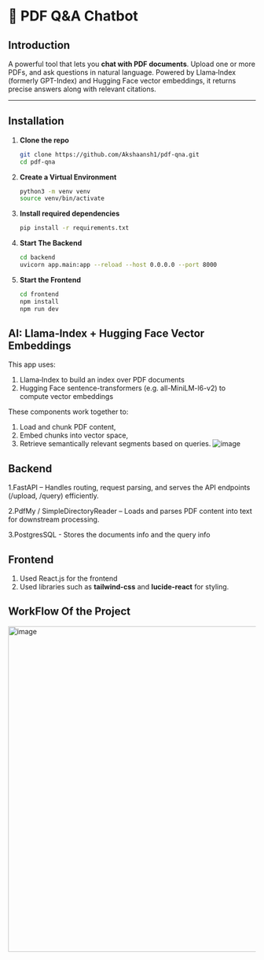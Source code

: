 # 🧠 PDF Q&A Chatbot

## Introduction
A powerful tool that lets you **chat with PDF documents**. Upload one or more PDFs, and ask questions in natural language. Powered by Llama‑Index (formerly GPT-Index) and Hugging Face vector embeddings, it returns precise answers along with relevant citations.

---

## Installation

1. **Clone the repo**
   ```bash
   git clone https://github.com/Akshaansh1/pdf-qna.git
   cd pdf-qna
2. **Create a Virtual Environment**
   ```bash
   python3 -m venv venv
   source venv/bin/activate
3. **Install required dependencies**
   ```bash
   pip install -r requirements.txt
4. **Start The Backend**
    ```bash
    cd backend
    uvicorn app.main:app --reload --host 0.0.0.0 --port 8000
5. **Start the Frontend**
   ```bash
   cd frontend
   npm install
   npm run dev

## AI: Llama‑Index + Hugging Face Vector Embeddings
This app uses:
1. Llama‑Index to build an index over PDF documents
2. Hugging Face sentence-transformers (e.g. all-MiniLM-l6-v2) to compute vector embeddings

These components work together to:
1. Load and chunk PDF content,
2. Embed chunks into vector space,
3. Retrieve semantically relevant segments based on queries.
![image](https://github.com/user-attachments/assets/bff71540-6938-4141-b066-2cde5832e134)

## Backend
1.FastAPI – Handles routing, request parsing, and serves the API endpoints (/upload, /query) efficiently.

2.PdfMy / SimpleDirectoryReader – Loads and parses PDF content into text for downstream processing.

3.PostgresSQL - Stores the documents info and the query info

## Frontend
1. Used React.js for the frontend
2. Used libraries such as **tailwind-css** and **lucide-react** for styling.

## WorkFlow Of the Project
<img width="662" alt="image" src="https://github.com/user-attachments/assets/5fb28c14-8342-4a02-97c6-39d864882fcb" />

